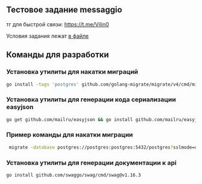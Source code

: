 ## Тестовое задание messaggio 

тг для быстрой связи: https://t.me/Vilin0

Условия задания лежат [в файле](task.md)



## Команды для разработки

### Установка утилиты для накатки миграций
```bash
go install -tags 'postgres' github.com/golang-migrate/migrate/v4/cmd/migrate@v4.17.1
```

### Установка утилиты для генерации кода сериализации easyjson
```bash
go get github.com/mailru/easyjson && go install github.com/mailru/easyjson/...@v0.7.7
```

### Пример команды для накатки миграции
```bash
 migrate -database postgres://postgres:postgres:5432/postgres?sslmode=disable -path migrations/ up
```

### Установка утилиты для генерации документации к api
```bash
go install github.com/swaggo/swag/cmd/swag@v1.16.3
```
